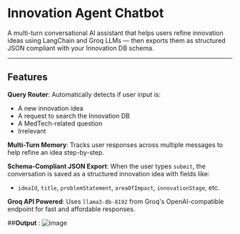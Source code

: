 # Innovation Agent Chatbot

A multi-turn conversational AI assistant that helps users refine innovation ideas using LangChain and Groq LLMs — then exports them as structured JSON compliant with your Innovation DB schema.

---

## Features

**Query Router**: Automatically detects if user input is:
  - A new innovation idea
  - A request to search the Innovation DB
  - A MedTech-related question
  - Irrelevant

**Multi-Turn Memory**: Tracks user responses across multiple messages to help refine an idea step-by-step.

**Schema-Compliant JSON Export**: When the user types `submit`, the conversation is saved as a structured innovation idea with fields like:
  - `ideaId`, `title`, `problemStatement`, `areaOfImpact`, `innovationStage`, etc.

**Groq API Powered**: Uses `llama3-8b-8192` from Groq's OpenAI-compatible endpoint for fast and affordable responses.


##**Output** :
![image](https://github.com/user-attachments/assets/c868befa-57cf-472c-8ede-db4af4f829f6)

